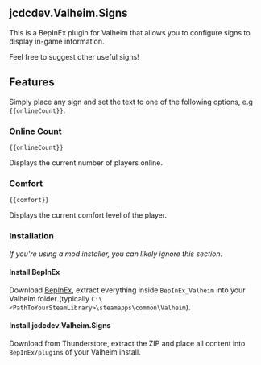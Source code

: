 ## jcdcdev.Valheim.Signs

This is a BepInEx plugin for Valheim that allows you to configure signs to display in-game information.

Feel free to suggest other useful signs!

## Features

Simply place any sign and set the text to one of the following options, e.g `{{onlineCount}}`.

### Online Count

`{{onlineCount}}`

Displays the current number of players online.

### Comfort

`{{comfort}}`

Displays the current comfort level of the player.

### Installation

_If you're using a mod installer, you can likely ignore this section._

#### Install BepInEx
Download [BepInEx](https://thunderstore.io/c/valheim/p/denikson/BepInExPack_Valheim/), extract everything inside `BepInEx_Valheim` into your Valheim folder (typically `C:\<PathToYourSteamLibrary>\steamapps\common\Valheim`).

#### Install jcdcdev.Valheim.Signs
Download from Thunderstore, extract the ZIP and place all content into `BepInEx/plugins` of your Valheim install.
